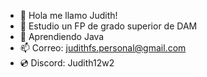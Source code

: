 - 👋 Hola me llamo Judith!
- 👀 Estudio un FP de grado superior de DAM
- 📓 Aprendiendo Java
- 📫 Correo: judithfs.personal@gmail.com
- 💿 Discord: Judith12w2

